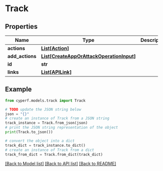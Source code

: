 # Track


## Properties

Name | Type | Description | Notes
------------ | ------------- | ------------- | -------------
**actions** | [**List[Action]**](Action.md) |  | [optional] 
**add_actions** | [**List[CreateAppOrAttackOperationInput]**](CreateAppOrAttackOperationInput.md) |  | [optional] 
**id** | **str** |  | 
**links** | [**List[APILink]**](APILink.md) |  | [optional] 

## Example

```python
from cyperf.models.track import Track

# TODO update the JSON string below
json = "{}"
# create an instance of Track from a JSON string
track_instance = Track.from_json(json)
# print the JSON string representation of the object
print(Track.to_json())

# convert the object into a dict
track_dict = track_instance.to_dict()
# create an instance of Track from a dict
track_from_dict = Track.from_dict(track_dict)
```
[[Back to Model list]](../README.md#documentation-for-models) [[Back to API list]](../README.md#documentation-for-api-endpoints) [[Back to README]](../README.md)


